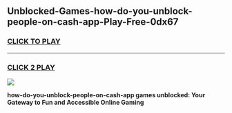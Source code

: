 
## Unblocked-Games-how-do-you-unblock-people-on-cash-app-Play-Free-0dx67
<h3>
<a href="https://premium76.site?title=how-do-you-unblock-people-on-cash-app&ref=21A">CLICK TO PLAY</a></h3>
<hr>

<h3>
<a href="https://premium76.site?title=how-do-you-unblock-people-on-cash-app&ref=21A">CLICK 2 PLAY</a>
  
</h3>

<a href="https://premium76.site?title=how-do-you-unblock-people-on-cash-app&ref=21A"><img src="https://clearcache.store/games.png"></a>


**how-do-you-unblock-people-on-cash-app games unblocked: Your Gateway to Fun and Accessible Online Gaming**
